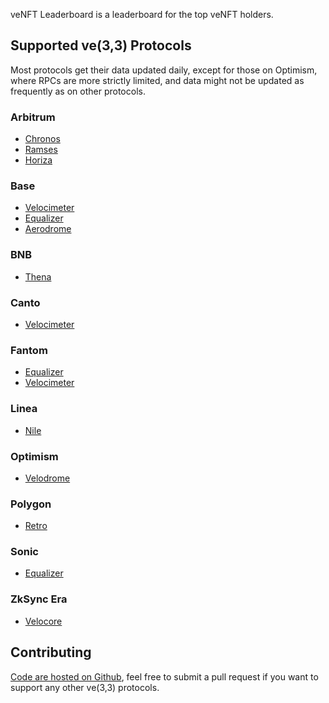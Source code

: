 veNFT Leaderboard is a leaderboard for the top veNFT holders.

## Supported ve(3,3) Protocols

Most protocols get their data updated daily, except for those on Optimism, where RPCs are more strictly limited, and data might not be updated as frequently as on other protocols.

### Arbitrum

- [Chronos](veCHR.md)
- [Ramses](veRAM.md)
- [Horiza](veHRA.md)

### Base

- [Velocimeter](veBVM.md)
- [Equalizer](veSCALE.md)
- [Aerodrome](veAERO.md)

### BNB

- [Thena](veTHE.md)

### Canto

- [Velocimeter](veCVM.md)

### Fantom

- [Equalizer](veEqual.md)
- [Velocimeter](veFVM.md)

### Linea

- [Nile](veNile.md)

### Optimism

- [Velodrome](veVelo.md)

### Polygon

- [Retro](veRetro.md)

### Sonic

- [Equalizer](veEqualSonic.md)

### ZkSync Era

- [Velocore](veVC.md)

## Contributing

[Code are hosted on Github](https://github.com/oxSaturn/veNFT-leaderboard), feel free to submit a pull request if you want to support any other ve(3,3) protocols.
